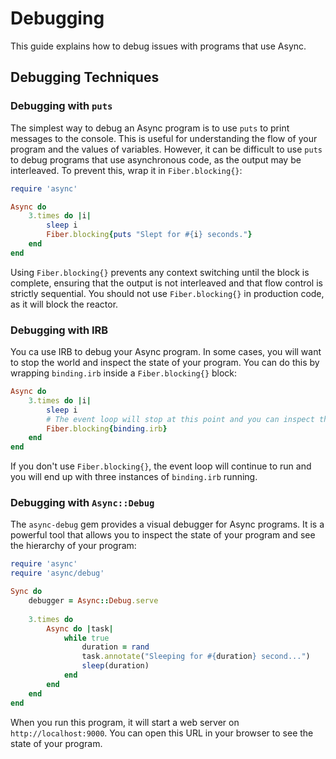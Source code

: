 # Debugging

This guide explains how to debug issues with programs that use Async.

## Debugging Techniques

### Debugging with `puts`

The simplest way to debug an Async program is to use `puts` to print messages to the console. This is useful for understanding the flow of your program and the values of variables. However, it can be difficult to use `puts` to debug programs that use asynchronous code, as the output may be interleaved. To prevent this, wrap it in `Fiber.blocking{}`:

```ruby
require 'async'

Async do
	3.times do |i|
		sleep i
		Fiber.blocking{puts "Slept for #{i} seconds."}
	end
end
```

Using `Fiber.blocking{}` prevents any context switching until the block is complete, ensuring that the output is not interleaved and that flow control is strictly sequential. You should not use `Fiber.blocking{}` in production code, as it will block the reactor.

### Debugging with IRB

You ca use IRB to debug your Async program. In some cases, you will want to stop the world and inspect the state of your program. You can do this by wrapping `binding.irb` inside a `Fiber.blocking{}` block:

```ruby
Async do
	3.times do |i|
		sleep i
		# The event loop will stop at this point and you can inspect the state of your program.
		Fiber.blocking{binding.irb}
	end
end
```

If you don't use `Fiber.blocking{}`, the event loop will continue to run and you will end up with three instances of `binding.irb` running.

### Debugging with `Async::Debug`

The `async-debug` gem provides a visual debugger for Async programs. It is a powerful tool that allows you to inspect the state of your program and see the hierarchy of your program:

```ruby
require 'async'
require 'async/debug'

Sync do
	debugger = Async::Debug.serve
	
	3.times do
		Async do |task|
			while true
				duration = rand
				task.annotate("Sleeping for #{duration} second...")
				sleep(duration)
			end
		end
	end
end
```

When you run this program, it will start a web server on `http://localhost:9000`. You can open this URL in your browser to see the state of your program.
